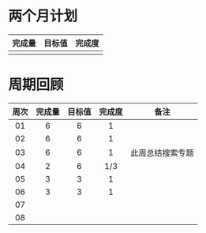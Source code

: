 # 两个月计划

| 完成量 | 目标值 | 完成度 |
| :----: | :----: | :----: |
|        |        |        |

# 周期回顾

| 周次 | 完成量 | 目标值 | 完成度 |       备注       |
| :--: | :----: | :----: | :----: | :--------------: |
|  01  |   6    |   6    |   1    |                  |
|  02  |   6    |   6    |   1    |                  |
|  03  |   6    |   6    |   1    | 此周总结搜索专题 |
|  04  |   2    |   6    |  1/3   |                  |
|  05  |   3    |   3    |   1    |                  |
|  06  |   3    |   3    |   1    |                  |
|  07  |        |        |        |                  |
|  08  |        |        |        |                  |



